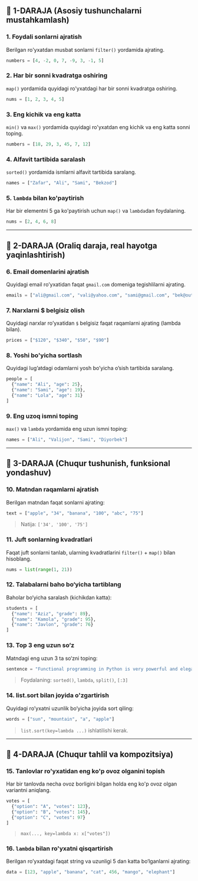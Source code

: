 ## 🔹 1-DARAJA (Asosiy tushunchalarni mustahkamlash)

### 1. Foydali sonlarni ajratish

Berilgan ro'yxatdan musbat sonlarni `filter()` yordamida ajrating.

```python
numbers = [4, -2, 0, 7, -9, 3, -1, 5]
```

### 2. Har bir sonni kvadratga oshiring

`map()` yordamida quyidagi ro'yxatdagi har bir sonni kvadratga oshiring.

```python
nums = [1, 2, 3, 4, 5]
```

### 3. Eng kichik va eng katta

`min()` va `max()` yordamida quyidagi ro'yxatdan eng kichik va eng katta sonni toping.

```python
numbers = [18, 29, 3, 45, 7, 12]
```

### 4. Alfavit tartibida saralash

`sorted()` yordamida ismlarni alfavit tartibida saralang.

```python
names = ["Zafar", "Ali", "Sami", "Bekzod"]
```

### 5. `lambda` bilan ko'paytirish

Har bir elementni 5 ga ko'paytirish uchun `map()` va `lambda`dan foydalaning.

```python
nums = [2, 4, 6, 8]
```

---

## 🔹 2-DARAJA (Oraliq daraja, real hayotga yaqinlashtirish)

### 6. Email domenlarini ajratish

Quyidagi email ro’yxatidan faqat `gmail.com` domeniga tegishlilarni ajrating.

```python
emails = ["ali@gmail.com", "vali@yahoo.com", "sami@gmail.com", "bek@outlook.com"]
```

### 7. Narxlarni \$ belgisiz olish

Quyidagi narxlar ro’yxatidan `$` belgisiz faqat raqamlarni ajrating (lambda bilan).

```python
prices = ["$120", "$340", "$50", "$90"]
```

### 8. Yoshi bo'yicha sortlash

Quyidagi lug’atdagi odamlarni yosh bo’yicha o’sish tartibida saralang.

```python
people = [
  {"name": "Ali", "age": 25},
  {"name": "Sami", "age": 19},
  {"name": "Lola", "age": 31}
]
```

### 9. Eng uzoq ismni toping

`max()` va `lambda` yordamida eng uzun ismni toping:

```python
names = ["Ali", "Valijon", "Sami", "Diyorbek"]
```

---

## 🔹 3-DARAJA (Chuqur tushunish, funksional yondashuv)

### 10. Matndan raqamlarni ajratish

Berilgan matndan faqat sonlarni ajrating:

```python
text = ["apple", "34", "banana", "100", "abc", "75"]
```

> Natija: `['34', '100', '75']`

### 11. Juft sonlarning kvadratlari

Faqat juft sonlarni tanlab, ularning kvadratlarini `filter()` + `map()` bilan hisoblang.

```python
nums = list(range(1, 21))
```

### 12. Talabalarni baho bo‘yicha tartiblang

Baholar bo‘yicha saralash (kichikdan katta):

```python
students = [
  {"name": "Aziz", "grade": 89},
  {"name": "Kamola", "grade": 95},
  {"name": "Javlon", "grade": 76}
]
```

### 13. Top 3 eng uzun so‘z

Matndagi eng uzun 3 ta so‘zni toping:

```python
sentence = "Functional programming in Python is very powerful and elegant"
```

> Foydalaning: `sorted()`, `lambda`, `split()`, `[:3]`

### 14. list.sort bilan joyida o'zgartirish

Quyidagi ro’yxatni uzunlik bo‘yicha joyida sort qiling:

```python
words = ["sun", "mountain", "a", "apple"]
```

> `list.sort(key=lambda ...)` ishlatilishi kerak.

---

## 🔹 4-DARAJA (Chuqur tahlil va kompozitsiya)

### 15. Tanlovlar ro'yxatidan eng ko'p ovoz olganini topish

Har bir tanlovda necha ovoz borligini bilgan holda eng ko'p ovoz olgan variantni aniqlang.

```python
votes = [
  {"option": "A", "votes": 123},
  {"option": "B", "votes": 145},
  {"option": "C", "votes": 97}
]
```

> `max(..., key=lambda x: x["votes"])`

### 16. `lambda` bilan ro'yxatni qisqartirish

Berilgan ro’yxatdagi faqat string va uzunligi 5 dan katta bo‘lganlarni ajrating:

```python
data = [123, "apple", "banana", "cat", 456, "mango", "elephant"]
```